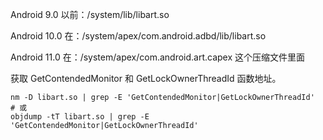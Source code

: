 Android 9.0 以前：/system/lib/libart.so

Android 10.0 在：/system/apex/com.android.adbd/lib/libart.so

Android 11.0 在：/system/apex/com.android.art.capex 这个压缩文件里面

获取 GetContendedMonitor 和 GetLockOwnerThreadId 函数地址。

	nm -D libart.so | grep -E 'GetContendedMonitor|GetLockOwnerThreadId'
	# 或
	objdump -tT libart.so | grep -E 'GetContendedMonitor|GetLockOwnerThreadId'